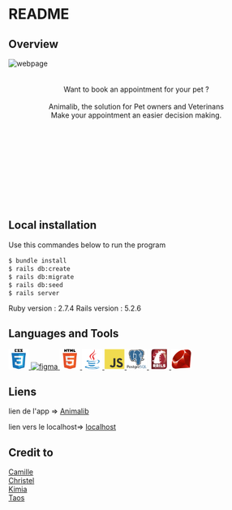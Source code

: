 # README

<h2 align="left">Overview</h2>


<img align="left" alt="webpage" width="300em" src="https://user-images.githubusercontent.com/90643546/160150740-24fac73b-dd08-4e6e-8ba7-48ba51787af3.png">
<p align="center"><br/><br/><br/>Want to book an appointment for your pet ? <br/> <br/> Animalib, the solution for Pet owners and Veterinans  <br/>  Make your appointment an easier decision making. </p>

<br/><br/><br/><br/><br/><br/><br/><br/><br/>
<h2 align="left">Local installation</h2>


<p align="left">Use this commandes below to run the program </p>

```
$ bundle install
$ rails db:create
$ rails db:migrate
$ rails db:seed
$ rails server 
```

Ruby version : 2.7.4
Rails version : 5.2.6

<h2 align="left">Languages and Tools</h2>

<p align="left">  <a href="https://www.w3schools.com/css/" target="_blank" rel="noreferrer"> <img src="https://raw.githubusercontent.com/devicons/devicon/master/icons/css3/css3-original-wordmark.svg" alt="css3" width="40" height="40"/> </a> <a href="https://www.figma.com/" target="_blank" rel="noreferrer"> <img src="https://www.vectorlogo.zone/logos/figma/figma-icon.svg" alt="figma" width="40" height="40"/> </a> <a href="https://www.w3.org/html/" target="_blank" rel="noreferrer"> <img src="https://raw.githubusercontent.com/devicons/devicon/master/icons/html5/html5-original-wordmark.svg" alt="html5" width="40" height="40"/> </a> <a href="https://www.java.com" target="_blank" rel="noreferrer"> <img src="https://raw.githubusercontent.com/devicons/devicon/master/icons/java/java-original.svg" alt="java" width="40" height="40"/> </a> <a href="https://developer.mozilla.org/en-US/docs/Web/JavaScript" target="_blank" rel="noreferrer"> 
  <img src="https://raw.githubusercontent.com/devicons/devicon/master/icons/javascript/javascript-original.svg" alt="javascript" width="40" height="40"/> </a> <a href="https://www.postgresql.org" target="_blank" rel="noreferrer"> <img src="https://raw.githubusercontent.com/devicons/devicon/master/icons/postgresql/postgresql-original-wordmark.svg" alt="postgresql" width="40" height="40"/> </a> <a href="https://rubyonrails.org" target="_blank" rel="noreferrer"> <img src="https://raw.githubusercontent.com/devicons/devicon/master/icons/rails/rails-original-wordmark.svg" alt="rails" width="40" height="40"/> </a> <a href="https://www.ruby-lang.org/en/" target="_blank" rel="noreferrer"> <img src="https://raw.githubusercontent.com/devicons/devicon/master/icons/ruby/ruby-original.svg" alt="ruby" width="40" height="40"/> </a> </p>

<h2 align="left">Liens</h2>
<p>lien de l'app => 
<a target="_blank" href="https://animalib-2.herokuapp.com/">Animalib</a> <br/>
</p>
<p>lien vers le localhost=> 
<a target="_blank" href="https://localhost:3000">localhost</a> <br/>
</p>

<h2 align="left">Credit to</h2>
<a href="https://github.com/Camille-BAE">Camille</a> <br/>
<a href="https://github.com/ChrisCov1">Christel</a> <br/>
<a href="https://github.com/kimialary">Kimia</a> <br/>
<a href="https://github.com/taaaaa111">Taos</a><br/><br/>

